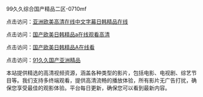 99久久综合国产精品二区-0710mf

点击访问：<a href="https://heiliaowt0d7p.pages.dev">亚洲欧美高清在线中文字幕日韩精品在线</a>

点击访问：<a href="https://heiliaoga6s9v.pages.dev">国产欧美日韩精品a在线观看高清</a>

点击访问：<a href="https://heiliaoow5kzm.pages.dev">国产欧美日韩精品A在线看</a>

点击访问：<a href="https://heiliao2dmwwy.pages.dev">91久久国产亚洲精品</a>

本站提供精选的高清视频资源，涵盖各种类型的影片，包括电影、电视剧、综艺节目等。我们支持多终端观看，提供高清流畅的播放体验，所有影片无广告打扰，确保您享受最佳的观影体验。平台每日更新，确保您可以看到最新内容。

<span style="display:none;">[Canonical link](https://github.com/gv20250710/gv14 ）</span>
